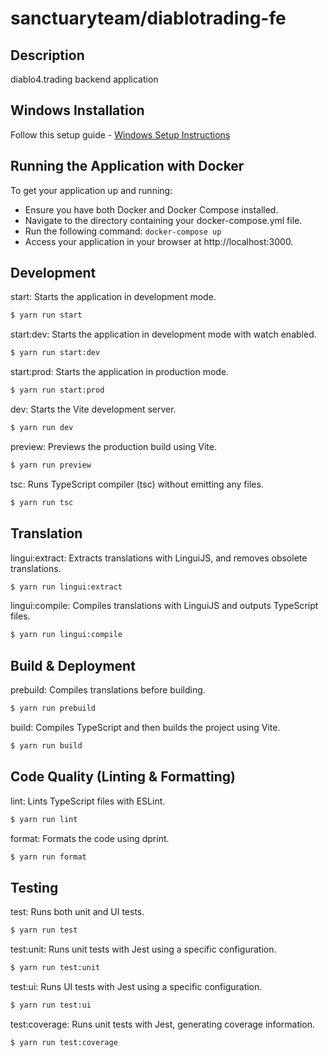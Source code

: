 # sanctuaryteam/diablotrading-fe
## Description

diablo4.trading backend application

## Windows Installation
Follow this setup guide - [Windows Setup Instructions](https://github.com/SanctuaryTeam/.github/wiki/WindowsSetUp)

## Running the Application with Docker

To get your application up and running:
- Ensure you have both Docker and Docker Compose installed.
- Navigate to the directory containing your docker-compose.yml file.
- Run the following command: `docker-compose up`
- Access your application in your browser at http://localhost:3000.

## Development
start: Starts the application in development mode.
```bash
$ yarn run start
```

start:dev: Starts the application in development mode with watch enabled.
```bash
$ yarn run start:dev
```

start:prod: Starts the application in production mode.
```bash
$ yarn run start:prod
```

dev: Starts the Vite development server.
```bash
$ yarn run dev
```

preview: Previews the production build using Vite.
```bash
$ yarn run preview
```

tsc: Runs TypeScript compiler (tsc) without emitting any files.
```bash
$ yarn run tsc
```

## Translation

lingui:extract:  Extracts translations with LinguiJS, and removes obsolete translations.
```bash
$ yarn run lingui:extract
```

lingui:compile: Compiles translations with LinguiJS and outputs TypeScript files.
```bash
$ yarn run lingui:compile
```

## Build & Deployment
prebuild: Compiles translations before building.
```bash
$ yarn run prebuild
```
build: Compiles TypeScript and then builds the project using Vite.
```bash
$ yarn run build
```
## Code Quality (Linting & Formatting)
lint: Lints TypeScript files with ESLint.
```bash
$ yarn run lint
```
format: Formats the code using dprint.
```bash
$ yarn run format
```
## Testing
test: Runs both unit and UI tests.
```bash
$ yarn run test
```

test:unit: Runs unit tests with Jest using a specific configuration.
```bash
$ yarn run test:unit
```
test:ui: Runs UI tests with Jest using a specific configuration.
```bash
$ yarn run test:ui
```
test:coverage: Runs unit tests with Jest, generating coverage information.
```bash
$ yarn run test:coverage
```
